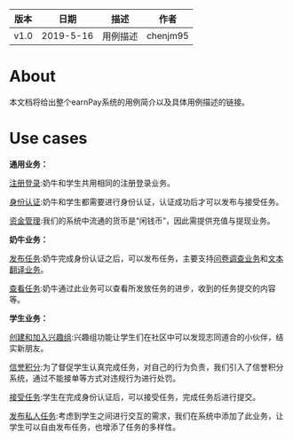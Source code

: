 | 版本 | 日期      | 描述 | 作者   |
| ---- | --------- | ---- | ------ |
| v1.0 | 2019-5-16 | 用例描述 | chenjm95 |

# About
本文档将给出整个earnPay系统的用例简介以及具体用例描述的链接。

# Use cases

**通用业务：**

[注册登录](注册登录.md):奶牛和学生共用相同的注册登录业务。

[身份认证](身份认证.md):奶牛和学生都需要进行身份认证，认证成功后才可以发布与接受任务。

[资金管理](资金管理.md):我们的系统中流通的货币是“闲钱币”，因此需提供充值与提现业务。

**奶牛业务：**

[发布任务](奶牛发布任务.md):奶牛完成身份认证之后，可以发布任务，主要支持[问卷调查业务](/imgs/问卷调查.png)和[文本翻译业务](/imgs/文本翻译.png)。


[查看任务](奶牛查看任务.md):奶牛通过此业务可以查看所发放任务的进步，收到的任务提交的内容等。

**学生业务：**

[创建和加入兴趣组](学生创建和加入兴趣组.md):兴趣组功能让学生们在社区中可以发现志同道合的小伙伴，结实新朋友。

[信誉积分](学生信誉积分.md):为了督促学生认真完成任务，对自己的行为负责，我们引入了信誉积分系统，通过不能接单等方式对违规行为进行处罚。

[接受任务](学生接受任务.md):学生在完成身份认证后，可以接受任务，完成任务后进行提交。

[发布私人任务](学生发布私人任务.md):考虑到学生之间进行交互的需求，我们在系统中添加了此业务，让学生可以自由发布任务，也增添了任务的多样性。
